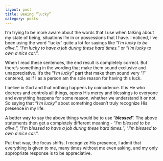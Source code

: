 ```yaml
---
layout: post
title: Beeing “lucky”
category: posts
---
```


I’m trying to be more aware about the words that I use when talking about my state of being, situations I’m in or possessions that I have. I noticed, I’ve been using the word “lucky” quite a lot for sayings like “*I’m lucky to be alive.*”, “*I’m lucky to have a job during these hard times.*” or “*I’m lucky to own a nice car.*”.

When I read these sentences, the end result is completely correct. But there’s something in the wording that make them sound exclusive and unappreciative. It’s the “*I’m lucky*” part that make them sound very “*I*” centered, as if I as a person am the sole reason for having this luck.

I belive in God and that nothing happens by coincidence. It is He who decrees and controls all things, opens His mercy and blessings to everyone and everything happens for some reason, whether we understand it or not. So saying that “*I’m lucky*” about something doesn’t truly recognize His presence in my life.

A better way to say the above things would be to use “***blessed***”. The above statements then get a completely  different meaning - “*I’m blessed to be alive.*”, “*I’m blessed to have a job during these hard times.*”, “*I’m blessed to own a nice car.*”.

Put that way, the focus shifts. I recognize His presence, I admit that everything is given to me, many times without me even asking, and my only appropriate response is to be appreciative.